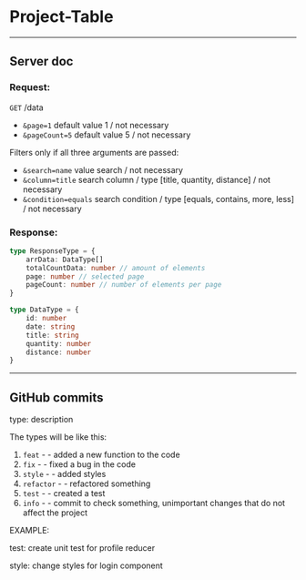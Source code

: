 # Project-Table

---

## Server doc

### Request:

`GET` /data

- `&page=1` default value 1 / not necessary
- `&pageCount=5` default value 5 / not necessary

Filters only if all three arguments are passed:

- `&search=name` value search / not necessary
- `&column=title` search column / type [title, quantity, distance] / not necessary
- `&condition=equals` search condition / type [equals, contains, more, less] / not necessary

### Response:

```ts
type ResponseType = {
    arrData: DataType[]
    totalCountData: number // amount of elements
    page: number // selected page
    pageCount: number // number of elements per page
}

type DataType = {
    id: number
    date: string
    title: string
    quantity: number
    distance: number
}
```

---

## GitHub commits

type: description

The types will be like this:

1. `feat`  - - added a new function to the code
2. `fix` - - fixed a bug in the code
3. `style` - - added styles
4. `refactor` - - refactored something
5. `test`  - - created a test
6. `info`  - - commit to check something, unimportant changes that do not affect the project

EXAMPLE:

test: create unit test for profile reducer

style: change styles for login component